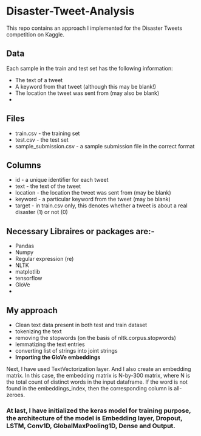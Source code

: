 
# Disaster-Tweet-Analysis

This repo contains an approach I implemented for the Disaster Tweets competition on Kaggle. 
## Data
Each sample in the train and test set has the following information:

- The text of a tweet
- A keyword from that tweet (although this may be blank!)
- The location the tweet was sent from (may also be blank)
-
## Files
- train.csv - the training set
- test.csv - the test set
- sample_submission.csv - a sample submission file in the correct format
## Columns
- id - a unique identifier for each tweet
- text - the text of the tweet
- location - the location the tweet was sent from (may be blank)
- keyword - a particular keyword from the tweet (may be blank)
- target - in train.csv only, this denotes whether a tweet is about a real disaster (1) or not (0)

## Necessary Libraires or packages are:-
- Pandas
- Numpy
- Regular expression (re)
- NLTK
- matplotlib
- tensorflow
- GloVe
-
## My approach
- Clean text data present in both test and train dataset
- tokenizing the text
- removing the stopwords (on the basis of  nltk.corpus.stopwords)
- lemmatizing the text entries
- converting list of strings into joint strings
- <b>Importing the GloVe embeddings</b>

Next, I have used TextVectorization layer. And I also create an embedding matrix. In this case, the embedding matrix is N-by-300 matrix, where N is the total count of distinct words in the input dataframe. If the word is not found in the embeddings_index, then the corresponding column is all-zeroes.

### At last, I have initialized the keras model for training purpose, the architecture of the model is Embedding layer, Dropout, LSTM, Conv1D, GlobalMaxPooling1D, Dense and Output.